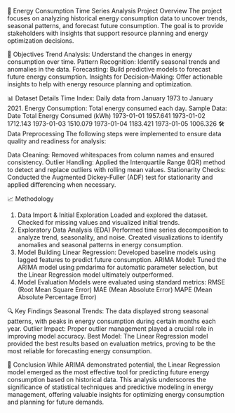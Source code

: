 🔋 Energy Consumption Time Series Analysis
Project Overview
The project focuses on analyzing historical energy consumption data to uncover trends, seasonal patterns, and forecast future consumption. The goal is to provide stakeholders with insights that support resource planning and energy optimization decisions.

🎯 Objectives
Trend Analysis: Understand the changes in energy consumption over time.
Pattern Recognition: Identify seasonal trends and anomalies in the data.
Forecasting: Build predictive models to forecast future energy consumption.
Insights for Decision-Making: Offer actionable insights to help with energy resource planning and optimization.

📊 Dataset Details
Time Index: Daily data from January 1973 to January 2021.
Energy Consumption: Total energy consumed each day.
Sample Data:
Date	Total Energy Consumed (kWh)
1973-01-01	1957.641
1973-01-02	1712.143
1973-01-03	1510.079
1973-01-04	1183.421
1973-01-05	1006.326
🛠️ Data Preprocessing
The following steps were implemented to ensure data quality and readiness for analysis:

Data Cleaning: Removed whitespaces from column names and ensured consistency.
Outlier Handling: Applied the Interquartile Range (IQR) method to detect and replace outliers with rolling mean values.
Stationarity Checks: Conducted the Augmented Dickey-Fuller (ADF) test for stationarity and applied differencing when necessary.

📈 Methodology
1. Data Import & Initial Exploration
Loaded and explored the dataset.
Checked for missing values and visualized initial trends.
2. Exploratory Data Analysis (EDA)
Performed time series decomposition to analyze trend, seasonality, and noise.
Created visualizations to identify anomalies and seasonal patterns in energy consumption.
3. Model Building
Linear Regression: Developed baseline models using lagged features to predict future consumption.
ARIMA Model: Tuned the ARIMA model using pmdarima for automatic parameter selection, but the Linear Regression model ultimately outperformed.
4. Model Evaluation
Models were evaluated using standard metrics:
RMSE (Root Mean Square Error)
MAE (Mean Absolute Error)
MAPE (Mean Absolute Percentage Error)

🔍 Key Findings
Seasonal Trends: The data displayed strong seasonal patterns, with peaks in energy consumption during certain months each year.
Outlier Impact: Proper outlier management played a crucial role in improving model accuracy.
Best Model: The Linear Regression model provided the best results based on evaluation metrics, proving to be the most reliable for forecasting energy consumption.

📝 Conclusion
While ARIMA demonstrated potential, the Linear Regression model emerged as the most effective tool for predicting future energy consumption based on historical data. This analysis underscores the significance of statistical techniques and predictive modeling in energy management, offering valuable insights for optimizing energy consumption and planning for future demands.
